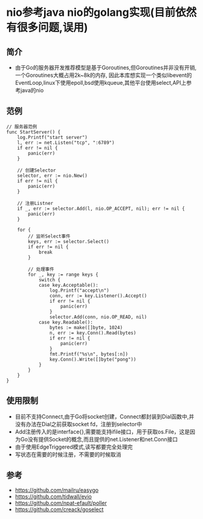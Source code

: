 # nio参考java nio的golang实现(目前依然有很多问题,误用)

## 简介
- 由于Go的服务器开发推荐模型是基于Goroutines,但Goroutines并非没有开销,一个Goroutines大概占用2k~8k的内存,
因此本库想实现一个类似libevent的EventLoop,linux下使用epoll,bsd使用kqueue,其他平台使用select,API上参考java的nio

## 范例
```$xslt
// 服务器范例
func StartServer() {
	log.Printf("start server")
	l, err := net.Listen("tcp", ":6789")
	if err != nil {
		panic(err)
	}

    // 创建Selector
	selector, err := nio.New()
	if err != nil {
		panic(err)
	}

    // 注册Listner
	if _, err := selector.Add(l, nio.OP_ACCEPT, nil); err != nil {
		panic(err)
	}

	for {
	    // 监听Select事件
		keys, err := selector.Select()
		if err != nil {
			break
		}
		
        // 处理事件
		for _, key := range keys {
			switch {
			case key.Acceptable():
				log.Printf("accept\n")
				conn, err := key.Listener().Accept()
				if err != nil {
					panic(err)
				}
				selector.Add(conn, nio.OP_READ, nil)
			case key.Readable():
				bytes := make([]byte, 1024)
				n, err := key.Conn().Read(bytes)
				if err != nil {
					panic(err)
				}
				fmt.Printf("%s\n", bytes[:n])
				key.Conn().Write([]byte("pong"))
			}
		}
	}
}
```

## 使用限制
- 目前不支持Connect,由于Go将socket创建，Connect都封装到Dial函数中,并没有办法在Dial之前获取socket fd，注册到selector中
- Add注册传入的是interface{},需要能支持ifile接口，用于获取os.File，这是因为Go没有提供Socket的概念,而且提供的net.Listener和net.Conn接口
- 由于使用EdgeTriggered模式,读写都要完全处理完
- 写状态在需要的时候注册，不需要的时候取消

## 参考
- https://github.com/mailru/easygo
- https://github.com/tidwall/evio
- https://github.com/npat-efault/poller
- https://github.com/creack/goselect